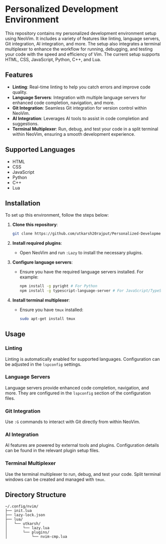 # Personalized Development Environment

This repository contains my personalized development environment setup using NeoVim. It includes a variety of features like linting, language servers, Git integration, AI integration, and more. The setup also integrates a terminal multiplexer to enhance the workflow for running, debugging, and testing your code with the speed and efficiency of Vim. The current setup supports HTML, CSS, JavaScript, Python, C++, and Lua.

## Features

- **Linting**: Real-time linting to help you catch errors and improve code quality.
- **Language Servers**: Integration with multiple language servers for enhanced code completion, navigation, and more.
- **Git Integration**: Seamless Git integration for version control within NeoVim.
- **AI Integration**: Leverages AI tools to assist in code completion and suggestions.
- **Terminal Multiplexer**: Run, debug, and test your code in a split terminal within NeoVim, ensuring a smooth development experience.

## Supported Languages

- HTML
- CSS
- JavaScript
- Python
- C++
- Lua

## Installation

To set up this environment, follow the steps below:

1. **Clone this repository**:
    ```sh
    git clone https://github.com/utkarsh20rajput/Personalized-Development-Environment ~/.config/nvim
    ```

2. **Install required plugins**:
    - Open NeoVim and run `:Lazy` to install the necessary plugins.
    
3. **Configure language servers**:
    - Ensure you have the required language servers installed. For example:
        ```sh
        npm install -g pyright # For Python
        npm install -g typescript-language-server # For JavaScript/TypeScript
        ```

4. **Install terminal multiplexer**:
    - Ensure you have `tmux` installed:
        ```sh
        sudo apt-get install tmux
        ```

## Usage

### Linting
Linting is automatically enabled for supported languages. Configuration can be adjusted in the `lspconfig` settings.

### Language Servers
Language servers provide enhanced code completion, navigation, and more. They are configured in the `lspconfig` section of the configuration files.

### Git Integration
Use `:G` commands to interact with Git directly from within NeoVim.

### AI Integration
AI features are powered by external tools and plugins. Configuration details can be found in the relevant plugin setup files.

### Terminal Multiplexer
Use the terminal multiplexer to run, debug, and test your code. Split terminal windows can be created and managed with `tmux`.

## Directory Structure

```plaintext
~/.config/nvim/
├── init.lua
├── lazy-lock.json
├── lua/
│   └── utkarsh/
│       └── lazy.lua
│       └── plugins/
│           └── nvim-cmp.lua
